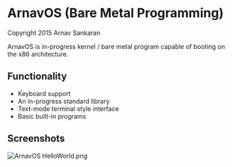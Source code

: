 ArnavOS (Bare Metal Programming)
=====================
Copyright 2015 Arnav Sankaran

ArnavOS is in-progress kernel / bare metal program capable of booting on the x86 architecture.

Functionality
---------------------
- Keyboard support
- An in-progress standard library
- Text-mode terminal style interface
- Basic built-in programs

Screenshots
---------------------
![ArnavOS HelloWorld.png](http://i.imgur.com/f4DvUWH.png)